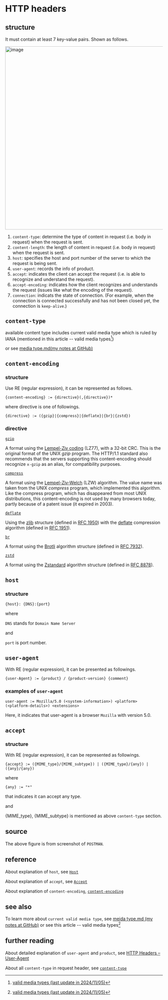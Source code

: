 # HTTP headers
## structure
It must contain at least 7 key-value pairs. Shown as follows.

<img width="584" alt="image" src="https://github.com/user-attachments/assets/fbb59fce-5b48-43c2-bae8-909948df217e">

1. `content-type`: determine the type of content in request (i.e. body in request) when the request is sent.
2. `content-length`: the length of content in request (i.e. body in request) when the request is sent.
3. `host`: specifies the host and port number of the server to which the request is being sent.
4. `user-agent`: records the info of product.
5. `accept`: indicates the client can accept the request (i.e. is able to recognize and understand the request).
6. `accept-encoding`: indicates how the client recognizes and understands the request (issues like what the encoding of the request).
7. `connection`: indicats the state of connection. (For example, when the connection is connected successfully and has not been closed yet, the connection is `keep-alive`.)

## `content-type`
available content type includes current valid media type which is ruled by IANA (mentioned in this article -- valid media types[^1])

or see [media type.md(my notes at GitHub)](https://github.com/40843245/Network/blob/main/media/media%20type.md)

## `content-encoding`
### structure
Use RE (regular expression), it can be represented as follows.

```
{content-encoding} := {directive}(,{directive})*
```

where directive is one of followings.

```
{directive} := ({gzip}|{compress}|{deflate}|{br}|{zstd})
```

### directive
[`gzip`](https://developer.mozilla.org/en-US/docs/Web/HTTP/Headers/Content-Encoding#gzip)

A format using the [Lempel-Ziv coding](https://en.wikipedia.org/wiki/LZ77_and_LZ78#LZ77) (LZ77), with a 32-bit CRC. This is the original format of the UNIX _gzip_ program. The HTTP/1.1 standard also recommends that the servers supporting this content-encoding should recognize `x-gzip` as an alias, for compatibility purposes.

[`compress`](https://developer.mozilla.org/en-US/docs/Web/HTTP/Headers/Content-Encoding#compress)

A format using the [Lempel-Ziv-Welch](https://en.wikipedia.org/wiki/LZW) (LZW) algorithm. The value name was taken from the UNIX _compress_ program, which implemented this algorithm. Like the compress program, which has disappeared from most UNIX distributions, this content-encoding is not used by many browsers today, partly because of a patent issue (it expired in 2003).

[`deflate`](https://developer.mozilla.org/en-US/docs/Web/HTTP/Headers/Content-Encoding#deflate)

Using the [zlib](https://en.wikipedia.org/wiki/Zlib) structure (defined in [RFC 1950](https://datatracker.ietf.org/doc/html/rfc1950)) with the [deflate](https://en.wikipedia.org/wiki/Deflate) compression algorithm (defined in [RFC 1951](https://datatracker.ietf.org/doc/html/rfc1951)).

[`br`](https://developer.mozilla.org/en-US/docs/Web/HTTP/Headers/Content-Encoding#br)

A format using the [Brotli](https://developer.mozilla.org/en-US/docs/Glossary/Brotli_compression) algorithm structure (defined in [RFC 7932](https://datatracker.ietf.org/doc/html/rfc7932)).

[`zstd`](https://developer.mozilla.org/en-US/docs/Web/HTTP/Headers/Content-Encoding#zstd)

A format using the [Zstandard](https://developer.mozilla.org/en-US/docs/Glossary/Zstandard_compression) algorithm structure (defined in [RFC 8878](https://datatracker.ietf.org/doc/html/rfc8878)).

## `host`
### structure

```
{host}: {DNS}:{port}
```

where 

`DNS` stands for `Domain Name Server`

and 

`port` is port number.

## `user-agent`
With RE (regular expression), it can be presented as followings.

```
{user-Agent} := {product} / {product-version} {comment}
```

### examples of `user-agent`

```
user-agent := Mozilla/5.0 (<system-information>) <platform> (<platform-details>) <extensions>
```

Here, it indicates that user-agent is a browser `Mozilla` with version 5.0.

## `accept`
### structure

With RE (regular expression), it can be represented as followings. 

```
{accept} := ({MIME_type}/{MIME_subtype}) | ({MIME_type}/{any}) | ({any}/{any})
```

where 

```
{any} := "*"
```

that indicates it can accept any type.

and 

{MIME_type}, {MIME_subtype} is mentioned as above `content-type` section.

## source
The above figure is from screenshot of `POSTMAN`. 

## reference
About explanation of `host`, see [`Host`](https://developer.mozilla.org/en-US/docs/Web/HTTP/Headers/Host)

About explanation of `accept`, see [`Accept`](https://developer.mozilla.org/en-US/docs/Web/HTTP/Headers/Accept)

About explanation of `content-encoding`, [`content-encoding`](https://developer.mozilla.org/en-US/docs/Web/HTTP/Headers/Content-Encoding)

## see also
To learn more about `current valid media type`, see [meida type.md (my notes at GitHub)](https://github.com/40843245/Network/blob/main/media/media%20type.md) or see this article -- valid media types[^1]

## further reading
About detailed explanation of `user-agent` and `product`, see [HTTP Headers – User-Agent](https://www.geeksforgeeks.org/http-headers-user-agent/)

About all `content-type` in request header, see [`content-type`](https://developer.mozilla.org/en-US/docs/Web/HTTP/Headers/Content-Type)

[^1]: [valid media types (last update in 2024/11/05)](https://www.iana.org/assignments/media-types/media-types.xhtml)
